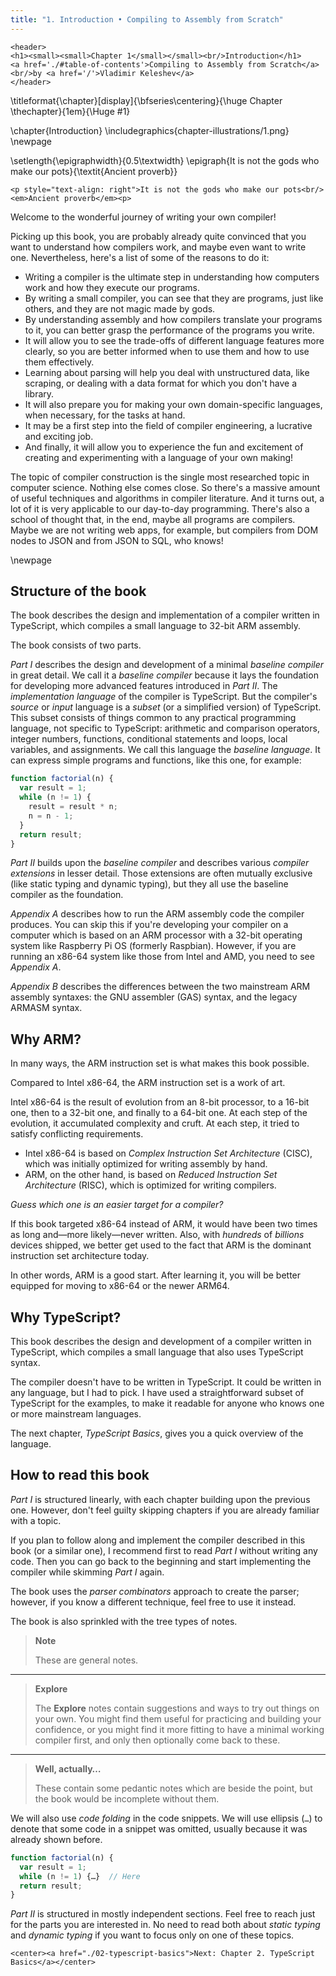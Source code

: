 ```yaml
---
title: "1. Introduction • Compiling to Assembly from Scratch"
---
```


```{=html}
<header>
<h1><small><small>Chapter 1</small></small><br/>Introduction</h1>
<a href='./#table-of-contents'>Compiling to Assembly from Scratch</a>
<br/>by <a href='/'>Vladimir Keleshev</a>
</header>
```


<!-- TODO: move this, this is common to all pages -->
\titleformat{\chapter}[display]{\bfseries\centering}{\huge Chapter \thechapter}{1em}{\Huge #1}

\chapter{Introduction}
\includegraphics{chapter-illustrations/1.png}
\newpage

\setlength{\epigraphwidth}{0.5\textwidth}
\epigraph{It is not the gods who make our pots}{\textit{Ancient proverb}}

```{=html}
<p style="text-align: right">It is not the gods who make our pots<br/><em>Ancient proverb</em><p>
```

Welcome to the wonderful journey of writing your own compiler!

Picking up this book, you are probably already quite convinced that you want to understand how compilers work, and maybe even want to write one.
Nevertheless, here's a list of some of the reasons to do it:

 * Writing a compiler is the ultimate step in understanding how computers work and how they execute our programs.
 * By writing a small compiler, you can see that they are programs, just like others, and they are not magic made by gods.
 * By understanding assembly and how compilers translate your programs to it, you can better grasp the performance of the programs you write.
 * It will allow you to see the trade-offs of different language features more clearly, so you are better informed when to use them and how to use them effectively.
 * Learning about parsing will help you deal with unstructured data, like scraping, or dealing with a data format for which you don't have a library.
 * It will also prepare you for making your own domain-specific languages, when necessary, for the tasks at hand.
 * It may be a first step into the field of compiler engineering, a lucrative and exciting job.
 * And finally, it will allow you to experience the fun and excitement of creating and experimenting with a language of your own making!

The topic of compiler construction is the single most researched topic in computer science.
Nothing else comes close.
So there's a massive amount of useful techniques and algorithms in compiler literature.
And it turns out, a lot of it is very applicable to our day-to-day programming.
There's also a school of thought that, in the end, maybe all programs are compilers.
Maybe we are not writing web apps, for example, but compilers from DOM nodes to JSON and from JSON to SQL, who knows!

<!--, it's just that whatever we are working on today is not as well researched, at the moment.-->

\newpage


## Structure of the book

The book describes the design and implementation of a compiler written in TypeScript, which compiles a small language to 32-bit ARM assembly.

The book consists of two parts.

*Part I* describes the design and development of a minimal *baseline compiler* in great detail.
We call it a *baseline compiler* because it lays the foundation for developing more advanced features introduced in *Part II*.
The *implementation language* of the compiler is TypeScript.
But the compiler's *source* or *input* language is a *subset* (or a simplified version) of TypeScript.
This subset consists of things common to any practical programming language, not specific to TypeScript: arithmetic and comparison operators, integer numbers, functions, conditional statements and loops, local variables, and assignments.
We call this language the *baseline language*.
It can express simple programs and functions, like this one, for example:

```js
function factorial(n) {
  var result = 1;
  while (n != 1) {
    result = result * n;
    n = n - 1;
  }
  return result;
}
```

*Part II* builds upon the *baseline compiler* and describes various *compiler extensions* in lesser detail.
Those extensions are often mutually exclusive (like static typing and dynamic typing), but they all use the baseline compiler as the foundation.

*Appendix A* describes how to run the ARM assembly code the compiler produces.
You can skip this if you're developing your compiler on a computer which is based on an ARM processor with a 32-bit operating system like Raspberry Pi OS (formerly Raspbian).
However, if you are running an x86-64 system like those from Intel and AMD, you need to see *Appendix A*.

*Appendix B* describes the differences between the two mainstream ARM assembly syntaxes: the GNU assembler (GAS) syntax, and the legacy ARMASM syntax.

## Why ARM?

In many ways, the ARM instruction set is what makes this book possible.

Compared to Intel x86-64, the ARM instruction set is a work of art.

Intel x86-64 is the result of evolution from an 8-bit processor, to a 16-bit one, then to a 32-bit one, and finally to a 64-bit one.
At each step of the evolution, it accumulated complexity and cruft.
At each step, it tried to satisfy conflicting requirements.

 * Intel x86-64 is based on *Complex Instruction Set Architecture* (CISC), which was initially optimized for writing assembly by hand.
 * ARM, on the other hand, is based on *Reduced Instruction Set Architecture* (RISC), which is optimized for writing compilers.

*Guess which one is an easier target for a compiler?*

If this book targeted x86-64 instead of ARM, it would have been two times as long and—more likely—never written.
Also, with *hundreds* of *billions* devices shipped, we better get used to the fact that ARM is the dominant instruction set architecture today.

In other words, ARM is a good start. After learning it, you will be better equipped for moving to x86-64 or the newer ARM64.

## Why TypeScript?

This book describes the design and development of a compiler written in TypeScript, which compiles a small language that also uses TypeScript syntax.

The compiler doesn't have to be written in TypeScript.
It could be written in any language, but I had to pick.
I have used a straightforward subset of TypeScript for the examples, to make it readable for anyone who knows one or more mainstream languages.

The next chapter, *TypeScript Basics*, gives you a quick overview of the language.

## How to read this book

*Part I* is structured linearly, with each chapter building upon the previous one.
However, don't feel guilty skipping chapters if you are already familiar with a topic.

If you plan to follow along and implement the compiler described in this book (or a similar one), I recommend first to read *Part I* without writing any code.
Then you can go back to the beginning and start implementing the compiler while skimming *Part I* again.

The book uses the *parser combinators* approach to create the parser; however, if you know a different technique, feel free to use it instead.

The book is also sprinkled with the tree types of notes.

> **Note**
>
> These are general notes.

* * *

> **Explore**
>
> The **Explore** notes contain suggestions and ways to try out things on your own.
> You might find them useful for practicing and building your confidence, or you might find it more fitting to have a minimal working compiler first, and only then optionally come back to these.

* * *

> **Well, actually…**
>
> These contain some pedantic notes which are beside the point, but the book would be incomplete without them.

We will also use *code folding* in the code snippets.
We will use ellipsis (`…`) to denote that some code in a snippet was omitted, usually because it was already shown before.

```js
function factorial(n) {
  var result = 1;
  while (n != 1) {…}  // Here
  return result;
}
```

*Part II* is structured in mostly independent sections.
Feel free to reach just for the parts you are interested in.
No need to read both about *static typing* and *dynamic typing* if you want to focus only on one of these topics.

```{=html}
<center><a href="./02-typescript-basics">Next: Chapter 2. TypeScript Basics</a></center>
```
